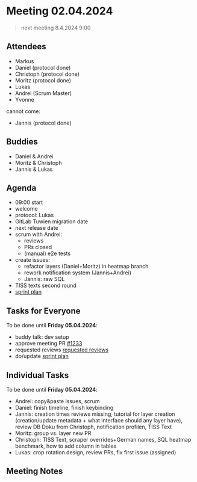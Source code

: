 # Meeting 02.04.2024

> next meeting 8.4.2024 9:00

## Attendees

- Markus
- Daniel (protocol done)
- Christoph (protocol done)
- Moritz (protocol done)
- Lukas
- Andrei (Scrum Master)
- Yvonne

cannot come:

- Jannis (protocol done)

## Buddies

- Daniel & Andrei
- Moritz & Christoph
- Jannis & Lukas

## Agenda

- 09:00 start
- welcome
- protocol: Lukas
- GitLab Tuwien migration date
- next release date
- scrum with Andrei:
  - reviews
  - PRs closed
  - (manual) e2e tests
- create issues:
  - refactor layers (Daniel+Moritz) in heatmap branch
  - rework notification system (Jannis+Andrei)
  - Jannis: raw SQL
- TISS texts second round
- [sprint plan](https://project.permaplant.net)

## Tasks for Everyone

To be done until **Friday 05.04.2024**:

- buddy talk: dev setup
- approve meeting PR [#1233](https://pull.permaplant.net/1233/files)
- requested reviews [requested reviews](https://pulls.permaplant.net/?q=is%3Aopen+user-review-requested%3A%40me)
- do/update [sprint plan](https://project.permaplant.net)

## Individual Tasks

To be done until **Friday 05.04.2024**:

- Andrei: copy&paste issues, scrum
- Daniel: finish timeline, finish keybinding
- Jannis: creation times reviews missing, tutorial for layer creation (creation/update metadata + what interface should any layer have), review DB Doku from Christoph, notification profilen, TISS Text
- Moritz: group vs. layer new PR
- Christoph: TISS Text, scraper overrides+German names, SQL heatmap benchmark, how to add column in tables
- Lukas: crop rotation design, review PRs, fix first issue (assigned)

## Meeting Notes
